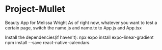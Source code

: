 # Project-Mullet
Beauty App for Melissa Wright
As of right now, whatever you want to test a certain page, switch the name.js and name.tx to App.js and App.tsx

Install the dependencies(if haven't):
npx expo install expo-linear-gradient
npm install --save react-native-calendars